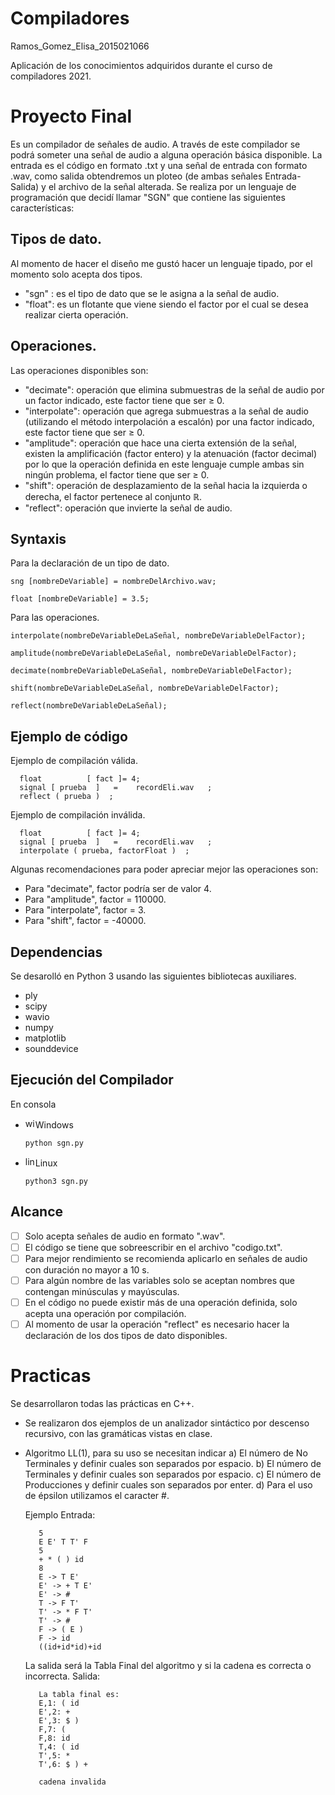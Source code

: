 # Compiladores
Ramos_Gomez_Elisa_2015021066 


Aplicación de los conocimientos adquiridos durante el curso de compiladores 2021.

# Proyecto Final 

Es un compilador de señales de audio. 
   A través de este compilador se podrá someter una señal de audio a alguna operación básica disponible. La entrada es el código en formato .txt y una señal de entrada con formato .wav, como salida obtendremos un ploteo (de ambas señales Entrada-Salida) y el archivo de la señal alterada. Se realiza por un lenguaje de programación 
   que decidí llamar "SGN" que contiene las siguientes características: 
   ## Tipos de dato.
   Al momento de hacer el diseño me gustó hacer un lenguaje tipado, por el momento solo acepta dos tipos.
   - "sgn" : es el tipo de dato que se le asigna a la señal de audio.
   - "float": es un flotante que viene siendo el factor por el cual se desea realizar cierta operación.
        
   ## Operaciones.
   Las operaciones disponibles son:
   - "decimate": operación que elimina submuestras de la señal de audio por un factor indicado, este factor tiene que ser ≥ 0. 
   - "interpolate": operación que agrega submuestras a la señal de audio (utilizando el método interpolación a escalón) por una factor indicado, este factor tiene que ser ≥ 0.
   - "amplitude": operación que hace una cierta extensión de la señal, existen la amplificación (factor entero) y la atenuación (factor decimal) por lo que la operación definida en este lenguaje cumple ambas sin ningún problema, el factor tiene que ser ≥ 0.
   - "shift": operación de desplazamiento de la señal hacia la izquierda o derecha, el factor pertenece al conjunto ℝ.
   - "reflect": operación que invierte la señal de audio.

   ## Syntaxis
   Para la declaración de un tipo de dato. 
   
   ```sng [nombreDeVariable] = nombreDelArchivo.wav;```
   
   ```float [nombreDeVariable] = 3.5;```
   
   Para las operaciones.
   
   ```interpolate(nombreDeVariableDeLaSeñal, nombreDeVariableDelFactor);```
   
   ```amplitude(nombreDeVariableDeLaSeñal, nombreDeVariableDelFactor);```
   
   ```decimate(nombreDeVariableDeLaSeñal, nombreDeVariableDelFactor);```
   
   ```shift(nombreDeVariableDeLaSeñal, nombreDeVariableDelFactor);```
   
   ```reflect(nombreDeVariableDeLaSeñal);```
   
  
   
   ## Ejemplo de código 
   Ejemplo de compilación válida.
      
      float          [ fact ]= 4;
      signal [ prueba  ]   =    recordEli.wav   ;
      reflect ( prueba )  ; 
      
      
   Ejemplo de compilación inválida.
      
      
      float          [ fact ]= 4;
      signal [ prueba  ]   =    recordEli.wav   ;
      interpolate ( prueba, factorFloat )  ; 
      
   Algunas recomendaciones para poder apreciar mejor las operaciones son:
   - Para "decimate", factor podría ser de valor 4.
   - Para "amplitude", factor = 110000.
   - Para "interpolate", factor = 3.
   - Para "shift", factor = -40000.
      
   ## Dependencias
   Se desarolló en Python 3 usando las siguientes bibliotecas auxiliares.
   - ply 
   - scipy
   - wavio
   - numpy
   - matplotlib
   - sounddevice

   ## Ejecución del Compilador
   En consola
   
   - <img src="https://raw.githubusercontent.com/FortAwesome/Font-Awesome/master/svgs/brands/windows.svg" alt="windows" width="16" height="16"/>Windows</a> 
         
         python sgn.py
         
   - <img src="https://raw.githubusercontent.com/FortAwesome/Font-Awesome/master/svgs/brands/linux.svg" alt="linux" width="16" height="16"/>Linux</a>
         
         python3 sgn.py

   ## Alcance
   - [ ] Solo acepta señales de audio en formato ".wav".
   - [ ] El código se tiene que sobreescribir en el archivo "codigo.txt".
   - [ ] Para mejor rendimiento se recomienda aplicarlo en señales de audio con duración no mayor a 10 s.
   - [ ] Para algún nombre de las variables solo se aceptan nombres que contengan minúsculas y mayúsculas.
   - [ ] En el código no puede existir más de una operación definida, solo acepta una operación por compilación.
   - [ ] Al momento de usar la operación "reflect" es necesario hacer la declaración de los dos tipos de dato disponibles.

# Practicas 
Se desarrollaron todas las prácticas en C++. 
- Se realizaron dos ejemplos de un analizador sintáctico por descenso recursivo, con las gramáticas vistas en clase.
- Algoritmo LL(1), para su uso se necesitan indicar 
   a) El número de No Terminales y definir cuales son separados por espacio.
   b) El número de Terminales y definir cuales son separados por espacio.
   c) El número de Producciones y definir cuales son separados por enter.
   d) Para el uso de épsilon utilizamos el caracter #.
   
   Ejemplo
   Entrada:
   
         5
         E E' T T' F
         5
         + * ( ) id
         8
         E -> T E'
         E' -> + T E'
         E' -> #
         T -> F T'
         T' -> * F T'
         T' -> #
         F -> ( E )
         F -> id
         ((id+id*id)+id
         
    La salida será la Tabla Final del algoritmo y si la cadena es correcta o incorrecta.
    Salida: 
    
         La tabla final es:
         E,1: ( id
         E',2: +
         E',3: $ )
         F,7: (
         F,8: id
         T,4: ( id
         T',5: *
         T',6: $ ) +
         
         cadena invalida
         
    
        
     
    

